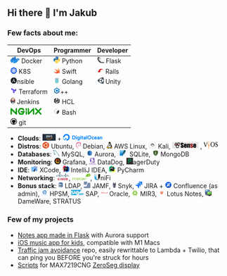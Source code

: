 ## Hi there 👋 I'm Jakub

### Few facts about me:

| DevOps                                             | Programmer                                | Developer                              |
| ---                                                |---                                        | ---                                    |
| ![Docker](assets/icons/docker.png) Docker          | ![Python](assets/icons/python.png) Python | ![Flask](assets/icons/flask.png) Flask |
| ![K8S](assets/icons/kubernetes.png) K8S            | ![Swift](assets/icons/swift.png) Swift    | ![Rails](assets/icons/rails.png) Rails |
| ![Ansible](assets/icons/ansible.png)nsible         | ![Golang](assets/icons/golang.png) Golang | ![Unity](assets/icons/unity.png) Unity |
| ![Terraform](assets/icons/terraform.png) Terraform | ![C++](assets/icons/c++.png)++            |                                        |
| ![Jenkins](assets/icons/jenkins.png) Jenkins       | ![HCL](assets/icons/hcl.png) HCL          |                                        |
| ![nginx](assets/icons/nginx.png)                   | ![Bash](assets/icons/bash.png) Bash       |                                        |
| ![git](assets/icons/git.png) git                   |                                           |                                        |

* **Clouds**: ![AWS](assets/icons/aws.png) + ![Digital Ocean](assets/icons/digitalocean.png)
* **Distros**: ![Ubuntu](assets/icons/ubuntu.png) Ubuntu, ![Debian](assets/icons/debian.png) Debian, ![AWS Linux](assets/icons/awslinux.png) AWS Linux, ![Kali](assets/icons/kali.png) Kali, ![pfSense](assets/icons/pfsense.png) , ![VyOS](assets/icons/vyos.png)
* **Databases**: ![MySQL](assets/icons/mysql.png) MySQL, ![Aurora](assets/icons/aurora.png) Aurora, ![SQLite](assets/icons/sqlite.png) SQLite, ![MongoDB](assets/icons/mongodb.png) MongoDB
* **Monitoring**: ![Grafana](assets/icons/grafana.png) Grafana, ![DataDog](assets/icons/datadog.png) DataDog, ![PagerDuty](assets/icons/pagerduty.png)agerDuty
* **IDE**: ![XCode](assets/icons/xcode.png) XCode, ![Intellij IDEA](assets/icons/intellijidea.png) IntelliJ IDEA, ![Intellij PyCharm](assets/icons/intellijpycharm.png) PyCharm
* **Networking**: ![CISCO](assets/icons/cisco.png), ![Meraki](assets/icons/meraki.png), ![UniFi](assets/icons/unifi.png)niFi
* **Bonus stack**: ![LDAP](assets/icons/ldap.png) LDAP, ![JAMF](assets/icons/jamf.png) JAMF, ![Snyk](assets/icons/snyk.png) Snyk, ![JIRA](assets/icons/jira.png) JIRA + ![Confluence](assets/icons/confluence.png) Confluence (as admin), ![HPSM](assets/icons/hpsm.png) HPSM, ![SAP](assets/icons/sap.png) SAP, ![Oracle](assets/icons/oracle.png) Oracle, ![MIR3](assets/icons/mir3.png) MIR3, ![Lotus Notes](assets/icons/lotusnotes.png) Lotus Notes, ![DameWare](assets/icons/dameware.png) DameWare, STRATUS

### Few of my projects
* [Notes app made in Flask](https://github.com/JakubBialoskorski/notty) with Aurora support
* [iOS music app for kids](https://apps.apple.com/app/id1544977962#?platform=iphone),  compatible with M1 Macs
* [Traffic jam avoidance](https://github.com/JakubBialoskorski/traffic.git) repo, easily rewrittable to Lambda + Twilio, that can ping you BEFORE you're struck for hours
* [Scripts](https://github.com/JakubBialoskorski/ZeroSeg) for MAX7219CNG [ZeroSeg display](https://github.com/AverageMaker/ZeroSeg)
